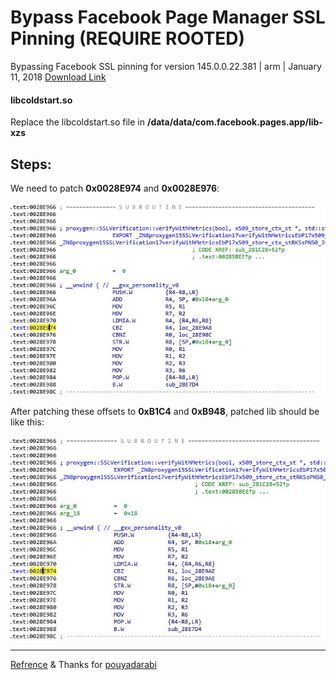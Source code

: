 # Bypass Facebook Page Manager SSL Pinning (REQUIRE ROOTED)
Bypassing Facebook SSL pinning for version 145.0.0.22.381 | arm | January 11, 2018
[Download Link](https://www.apkmirror.com/apk/facebook-2/pages-manager/pages-manager-145-0-0-22-381-release/facebook-pages-manager-145-0-0-22-381-2-android-apk-download/)


#### libcoldstart.so

Replace the libcoldstart.so file in **/data/data/com.facebook.pages.app/lib-xzs**



## Steps:



We need to patch **0x0028E974** and **0x0028E976**:

![before_patching](https://raw.githubusercontent.com/knoobdev/Bypass-Facebook-Page-Manager-SSL-Pinning/master/arm/before_patch.jpg?54119)


After patching these offsets to **0xB1C4** and **0xB948**, patched lib should be like this:


![after_patching](https://raw.githubusercontent.com/knoobdev/Bypass-Facebook-Page-Manager-SSL-Pinning/master/arm/after_patch.jpg?54119)

---



[Refrence](https://serializethoughts.com/2016/08/18/bypassing-ssl-pinning-in-android-applications/) & Thanks for [pouyadarabi](https://github.com/pouyadarabi/Facebook_SSL_Pinning)

